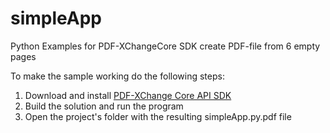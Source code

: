 # simpleApp
Python Examples for PDF-XChangeCore SDK create PDF-file from 6 empty pages

To make the sample working do the following steps:

1.  Download and install [PDF-XChange Core API SDK](http://www.tracker-software.com/product/pdf-xchange-core-api-sdk)
2.  Build the solution and run the program
3.  Open the project's folder with the resulting simpleApp.py.pdf file
